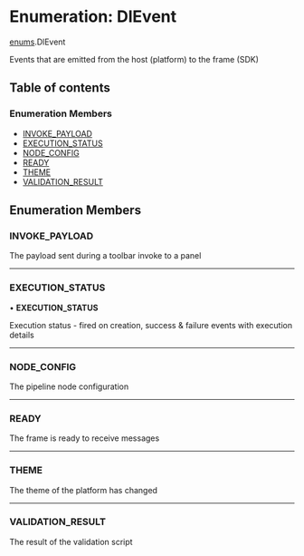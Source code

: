 # Enumeration: DlEvent

[enums](./index.md).DlEvent

Events that are emitted from the host (platform) to the frame (SDK)

## Table of contents

### Enumeration Members

- [INVOKE\_PAYLOAD](DlEvent.md#invoke_payload)
- [EXECUTION\_STATUS](DlEvent.md#execution_status)
- [NODE\_CONFIG](DlEvent.md#node_config)
- [READY](DlEvent.md#ready)
- [THEME](DlEvent.md#theme)
- [VALIDATION\_RESULT](DlEvent.md#validation_result)

## Enumeration Members

### INVOKE\_PAYLOAD

The payload sent during a toolbar invoke to a panel

___

### EXECUTION\_STATUS

• **EXECUTION\_STATUS**

Execution status - fired on creation, success & failure events with execution details

___

### NODE\_CONFIG

The pipeline node configuration

___

### READY

The frame is ready to receive messages

___

### THEME

The theme of the platform has changed

___

### VALIDATION\_RESULT

The result of the validation script
